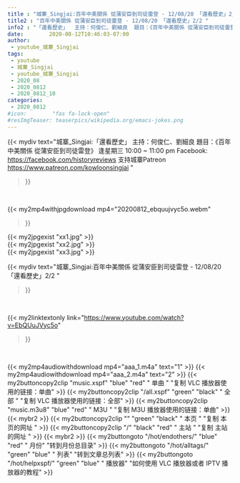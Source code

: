 ```yaml
---
title : "城寨_Singjai:百年中美關係 從蒲安臣到司徒雷登 - 12/08/20 「還看歷史」2/2 "
title2 : "百年中美關係 從蒲安臣到司徒雷登 - 12/08/20 「還看歷史」2/2 "
info2 : "「還看歷史」  主持：何俊仁、劉細良  題目：《百年中美關係 從蒲安臣到司徒雷登》  逢星期三 10:00 ~ 11:00 pm  Facebook:  https://facebook.com/historyreviews  支持城寨Patreon https://www.patreon.com/kowloonsingjai "
date:        2020-08-12T10:46:03-07:00
author:
 - youtube_城寨_Singjai
tags:
 - youtube
 - 城寨_Singjai
 - youtube_城寨_Singjai
 - 2020_08
 - 2020_0812
 - 2020_0812_10
categories:
 - 2020_0812
#icon:        "fas fa-lock-open"
#resImgTeaser: teaserpics/wikipedia.org/emacs-jokes.png
---
```


{{< mydiv text="城寨_Singjai:「還看歷史」  主持：何俊仁、劉細良  題目：《百年中美關係 從蒲安臣到司徒雷登》  逢星期三 10:00 ~ 11:00 pm  Facebook:  https://facebook.com/historyreviews  支持城寨Patreon https://www.patreon.com/kowloonsingjai "
>}}
<br>


{{< my2mp4withjpgdownload mp4="20200812_ebquujvyc5o.webm"
>}}

{{< my2jpgexist "xx1.jpg" >}}<br>
{{< my2jpgexist "xx2.jpg" >}}<br>
{{< my2jpgexist "xx3.jpg" >}}<br>



{{< mydiv text="城寨_Singjai:百年中美關係 從蒲安臣到司徒雷登 - 12/08/20 「還看歷史」2/2 "
>}}
<br>

{{< my2linktextonly link="https://www.youtube.com/watch?v=EbQUuJVyc5o"
>}}


<br>

{{< my2mp4audiowithdownload mp4="aaa_1.m4a"    text="1" >}}
{{< my2mp4audiowithdownload mp4="aaa_2.m4a"    text="2" >}}
{{< my2buttoncopy2clip "music.xspf"        "blue"   "red"    " 单曲 "  "复制 VLC 播放器使用的链接：单曲" >}} {{< my2buttoncopy2clip "/all.xspf"         "green"  "black"  " 全部 "  "复制 VLC 播放器使用的链接：全部" >}} {{< my2buttoncopy2clip "music.m3u8"        "blue"   "red"    " M3U  "    "复制 M3U 播放器使用的链接：单曲" >}} {{< mybr2 >}} {{< my2buttoncopy2clip ""                  "green"  "black"  " 本页 "    "复制 本页的网址 " >}} {{< my2buttoncopy2clip "/"                 "black"  "red"    " 主站 "    "复制 主站的网址 " >}} {{< mybr2 >}} {{< my2buttongoto      "/hot/endothers/"   "blue"   "red"    " 月份"   "转到月份总目录" >}} {{< my2buttongoto      "/hot/alltags/"     "green"  "blue"   " 列表"   "转到文章总列表" >}} {{< my2buttongoto      "/hot/helpxspf/"    "green"  "blue"   " 播放器" "如何使用 VLC 播放器或者 IPTV 播放器的教程" >}} 
